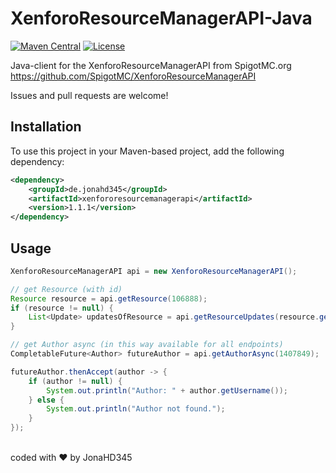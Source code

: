 # XenforoResourceManagerAPI-Java

[![Maven Central](https://img.shields.io/maven-central/v/de.jonahd345/xenfororesourcemanagerapi)](https://central.sonatype.com/artifact/de.jonahd345/xenfororesourcemanagerapi)
[![License](https://img.shields.io/github/license/JonaHD345/XenforoResourceManagerAPI-Java)](LICENSE)

Java-client for the XenforoResourceManagerAPI from SpigotMC.org https://github.com/SpigotMC/XenforoResourceManagerAPI

Issues and pull requests are welcome!

## Installation

To use this project in your Maven-based project, add the following dependency:

```xml
<dependency>
    <groupId>de.jonahd345</groupId>
    <artifactId>xenfororesourcemanagerapi</artifactId>
    <version>1.1.1</version>
</dependency>
```
## Usage

```java
XenforoResourceManagerAPI api = new XenforoResourceManagerAPI();

// get Resource (with id)
Resource resource = api.getResource(106888);
if (resource != null) {
    List<Update> updatesOfResource = api.getResourceUpdates(resource.getId());
}

// get Author async (in this way available for all endpoints)
CompletableFuture<Author> futureAuthor = api.getAuthorAsync(1407849);

futureAuthor.thenAccept(author -> {
    if (author != null) {
        System.out.println("Author: " + author.getUsername());
    } else {
        System.out.println("Author not found.");
    }
});
```

<br>
coded with ❤️ by JonaHD345
